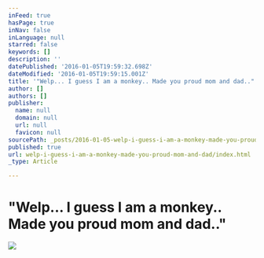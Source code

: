 ```yaml
---
inFeed: true
hasPage: true
inNav: false
inLanguage: null
starred: false
keywords: []
description: ''
datePublished: '2016-01-05T19:59:32.698Z'
dateModified: '2016-01-05T19:59:15.001Z'
title: '"Welp... I guess I am a monkey.. Made you proud mom and dad.."'
author: []
authors: []
publisher:
  name: null
  domain: null
  url: null
  favicon: null
sourcePath: _posts/2016-01-05-welp-i-guess-i-am-a-monkey-made-you-proud-mom-and-dad.md
published: true
url: welp-i-guess-i-am-a-monkey-made-you-proud-mom-and-dad/index.html
_type: Article

---
```

# "Welp... I guess I am a monkey.. Made you proud mom and dad.."
![](https://the-grid-user-content.s3-us-west-2.amazonaws.com/0710e612-68b7-4785-bbe8-87b661f9509d.gif)